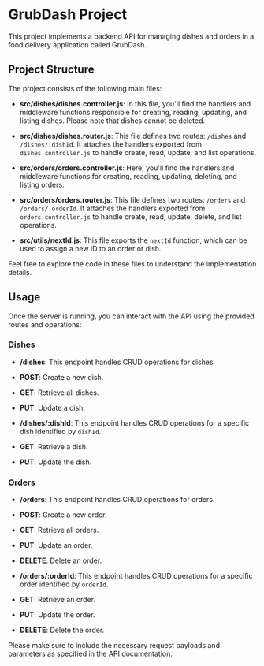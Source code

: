 # GrubDash Project

This project implements a backend API for managing dishes and orders in a food delivery application called GrubDash.


## Project Structure

The project consists of the following main files:

- **src/dishes/dishes.controller.js**: In this file, you'll find the handlers and middleware functions responsible for creating, reading, updating, and listing dishes. Please note that dishes cannot be deleted.

- **src/dishes/dishes.router.js**: This file defines two routes: `/dishes` and `/dishes/:dishId`. It attaches the handlers exported from `dishes.controller.js` to handle create, read, update, and list operations.

- **src/orders/orders.controller.js**: Here, you'll find the handlers and middleware functions for creating, reading, updating, deleting, and listing orders.

- **src/orders/orders.router.js**: This file defines two routes: `/orders` and `/orders/:orderId`. It attaches the handlers exported from `orders.controller.js` to handle create, read, update, delete, and list operations.

- **src/utils/nextId.js**: This file exports the `nextId` function, which can be used to assign a new ID to an order or dish.

Feel free to explore the code in these files to understand the implementation details.

## Usage

Once the server is running, you can interact with the API using the provided routes and operations:

### Dishes

- **/dishes**: This endpoint handles CRUD operations for dishes.
- **POST**: Create a new dish.
- **GET**: Retrieve all dishes.
- **PUT**: Update a dish.

- **/dishes/:dishId**: This endpoint handles CRUD operations for a specific dish identified by `dishId`.
- **GET**: Retrieve a dish.
- **PUT**: Update the dish.

### Orders

- **/orders**: This endpoint handles CRUD operations for orders.
- **POST**: Create a new order.
- **GET**: Retrieve all orders.
- **PUT**: Update an order.
- **DELETE**: Delete an order.

- **/orders/:orderId**: This endpoint handles CRUD operations for a specific order identified by `orderId`.
- **GET**: Retrieve an order.
- **PUT**: Update the order.
- **DELETE**: Delete the order.

Please make sure to include the necessary request payloads and parameters as specified in the API documentation.

